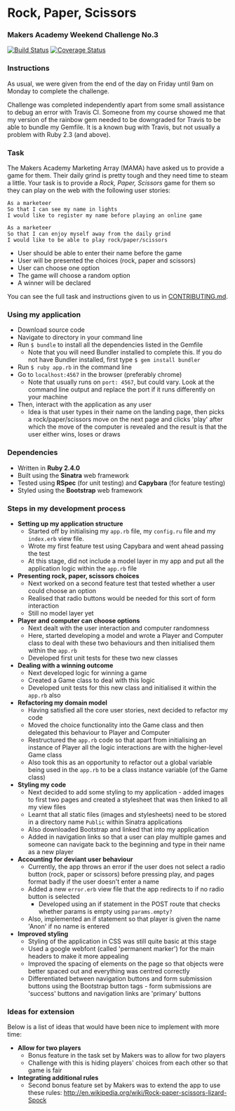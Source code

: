# Rock, Paper, Scissors
### Makers Academy Weekend Challenge No.3

[![Build Status](https://travis-ci.org/KatHicks/rps-challenge.svg?branch=master)](https://travis-ci.org/KatHicks/rps-challenge) [![Coverage Status](https://coveralls.io/repos/github/KatHicks/rps-challenge/badge.svg?branch=master)](https://coveralls.io/github/KatHicks/rps-challenge?branch=master)

### Instructions

As usual, we were given from the end of the day on Friday until 9am on Monday to complete the challenge.

Challenge was completed independently apart from some small assistance to debug an error with Travis CI. Someone from my course showed me that my version of the rainbow gem needed to be downgraded for Travis to be able to bundle my Gemfile. It is a known bug with Travis, but not usually a problem with Ruby 2.3 (and above).

### Task

The Makers Academy Marketing Array (MAMA) have asked us to provide a game for them. Their daily grind is pretty tough and they need time to steam a little. Your task is to provide a _Rock, Paper, Scissors_ game for them so they can play on the web with the following user stories:

```
As a marketeer
So that I can see my name in lights
I would like to register my name before playing an online game

As a marketeer
So that I can enjoy myself away from the daily grind
I would like to be able to play rock/paper/scissors
```

* User should be able to enter their name before the game
* User will be presented the choices (rock, paper and scissors)
* User can choose one option
* The game will choose a random option
* A winner will be declared

You can see the full task and instructions given to us in [CONTRIBUTING.md](rps-challenge/CONTRIBUTING.md).

### Using my application

* Download source code
* Navigate to directory in your command line
* Run `$ bundle` to install all the dependencies listed in the Gemfile
  * Note that you will need Bundler installed to complete this. If you do not have Bundler installed, first type `$ gem install bundler`
* Run `$ ruby app.rb` in the command line
* Go to `localhost:4567` in the browser (preferably chrome)
  * Note that usually runs on `port: 4567`, but could vary. Look at the command line output and replace the port if it runs differently on your machine
* Then, interact with the application as any user
  * Idea is that user types in their name on the landing page, then picks a rock/paper/scissors move on the next page and clicks 'play' after which the move of the computer is revealed and the result is that the user either wins, loses or draws

### Dependencies

* Written in **Ruby 2.4.0**
* Built using the **Sinatra** web framework
* Tested using **RSpec** (for unit testing) and **Capybara** (for feature testing)
* Styled using the **Bootstrap** web framework

### Steps in my development process

* **Setting up my application structure**
  * Started off by initialising my `app.rb` file, my `config.ru` file and my `index.erb` view file.
  * Wrote my first feature test using Capybara and went ahead passing the test
  * At this stage, did not include a model layer in my app and put all the application logic within the `app.rb` file
* **Presenting rock, paper, scissors choices**
  * Next worked on a second feature test that tested whether a user could choose an option
  * Realised that radio buttons would be needed for this sort of form interaction
  * Still no model layer yet
* **Player and computer can choose options**
  * Next dealt with the user interaction and computer randomness
  * Here, started developing a model and wrote a Player and Computer class to deal with these two behaviours and then initialised them within the `app.rb`
  * Developed first unit tests for these two new classes
* **Dealing with a winning outcome**
  * Next developed logic for winning a game
  * Created a Game class to deal with this logic
  * Developed unit tests for this new class and initialised it within the `app.rb` also
* **Refactoring my domain model**
  * Having satisfied all the core user stories, next decided to refactor my code
  * Moved the choice functionality into the Game class and then delegated this behaviour to Player and Computer
  * Restructured the `app.rb` code so that apart from initialising an instance of Player all the logic interactions are with the higher-level Game class
  * Also took this as an opportunity to refactor out a global variable being used in the `app.rb` to be a class instance variable (of the Game class)
* **Styling my code**
  * Next decided to add some styling to my application - added images to first two pages and created a stylesheet that was then linked to all my view files
  * Learnt that all static files (images and stylesheets) need to be stored in a directory name `Public` within Sinatra applications
  * Also downloaded Bootstrap and linked that into my application
  * Added in navigation links so that a user can play multiple games and someone can navigate back to the beginning and type in their name as a new player
* **Accounting for deviant user behaviour**
  * Currently, the app throws an error if the user does not select a radio button (rock, paper or scissors) before pressing play, and pages format badly if the user doesn't enter a name
  * Added a new `error.erb` view file that the app redirects to if no radio button is selected
    * Developed using an if statement in the POST route that checks whether params is empty using `params.empty?`
  * Also, implemented an if statement so that player is given the name 'Anon' if no name is entered
* **Improved styling**
  * Styling of the application in CSS was still quite basic at this stage
  * Used a google webfont (called 'permanent marker') for the main headers to make it more appealing
  * Improved the spacing of elements on the page so that objects were better spaced out and everything was centred correctly
  * Differentiated between navigation buttons and form submission buttons using the Bootstrap button tags - form submissions are 'success' buttons and navigation links are 'primary' buttons

### Ideas for extension

Below is a list of ideas that would have been nice to implement with more time:
* **Allow for two players**
  * Bonus feature in the task set by Makers was to allow for two players
  * Challenge with this is hiding players' choices from each other so that game is fair
* **Integrating additional rules**
  * Second bonus feature set by Makers was to extend the app to use these rules: http://en.wikipedia.org/wiki/Rock-paper-scissors-lizard-Spock
